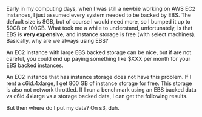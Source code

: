 

Early in my computing days, when I was still a newbie working on AWS EC2 instances, I just assumed every system needed to be backed by EBS. The default size is 8GB, but of course I would need more, so I bumped it up to 50GB or 100GB. What took me a while to understand, unfortunately, is that EBS is **very expensive**, and instance storage is free (with select machines).
Basically, why are we always using EBS?

An EC2 instance with large EBS backed storage can be nice, but if are not careful, you could end up paying something like $XXX per month for your EBS backed instances.


An EC2 instance that has instance storage does not have this problem. If I rent a c6id.4xlarge, I get 800 GB of instance storage for free. This storage is also not network throttled. If I run a benchmark using an EBS backed data vs c6id.4xlarge vs a storage backed data, I can get the following results. 

But then where do I put my data? 
On s3, duh.
